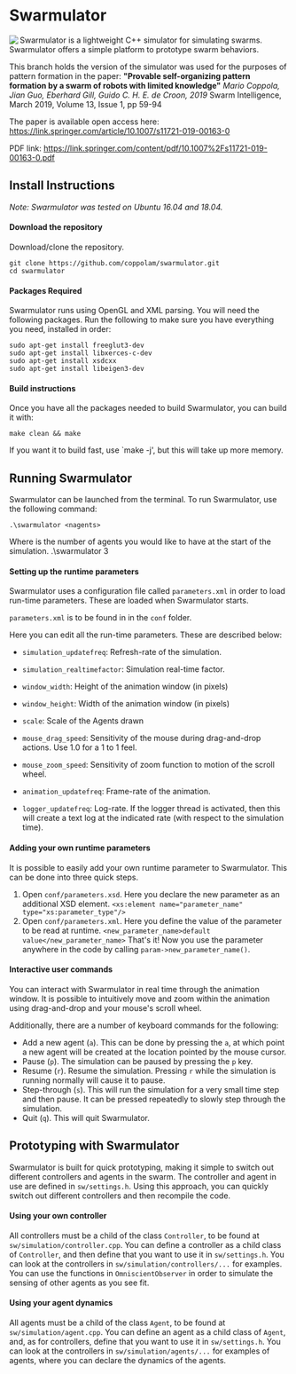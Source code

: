 # Swarmulator

<img align="left" src="https://raw.githubusercontent.com/coppolam/swarmulator/master/logo.png">

Swarmulator is a lightweight C++ simulator for simulating swarms.
Swarmulator offers a simple platform to prototype swarm behaviors.

This branch holds the version of the simulator was used for the purposes of pattern formation in the paper:
**"Provable self-organizing pattern formation by a swarm of robots with limited knowledge"**
*Mario Coppola, Jian Guo, Eberhard Gill, Guido C. H. E. de Croon, 2019*
Swarm Intelligence, March 2019, Volume 13, Issue 1, pp 59-94

The paper is available open access here:
https://link.springer.com/article/10.1007/s11721-019-00163-0

PDF link:
https://link.springer.com/content/pdf/10.1007%2Fs11721-019-00163-0.pdf

## Install Instructions
_Note: Swarmulator was tested on Ubuntu 16.04 and 18.04._

#### Download the repository
Download/clone the repository.
    
    git clone https://github.com/coppolam/swarmulator.git
    cd swarmulator
    
#### Packages Required
Swarmulator runs using OpenGL and XML parsing.
You will need the following packages. Run the following to make sure you have everything you need, installed in order:

    sudo apt-get install freeglut3-dev
    sudo apt-get install libxerces-c-dev
    sudo apt-get install xsdcxx
    sudo apt-get install libeigen3-dev

#### Build instructions
Once you have all the packages needed to build Swarmulator, you can build it with:

	make clean && make

If you want it to build fast, use `make -j', but this will take up more memory.

## Running Swarmulator
Swarmulator can be launched from the terminal. To run Swarmulator, use the following command: 

    .\swarmulator <nagents>

Where <nagents> is the number of agents you would like to have at the start of the simulation.
    .\swarmulator 3

#### Setting up the runtime parameters
Swarmulator uses a configuration file called `parameters.xml` in order to load run-time parameters. These are loaded when Swarmulator starts.

`parameters.xml` is to be found in in the `conf` folder.

Here you can edit all the run-time parameters. These are described below:

* `simulation_updatefreq`: Refresh-rate of the simulation.
* `simulation_realtimefactor`: Simulation real-time factor.

* `window_width`: Height of the animation window (in pixels)
* `window_height`: Width of the animation window (in pixels)
* `scale`: Scale of the Agents drawn
* `mouse_drag_speed`: Sensitivity of the mouse during drag-and-drop actions. Use 1.0 for a 1 to 1 feel.
* `mouse_zoom_speed`: Sensitivity of zoom function to motion of the scroll wheel.
* `animation_updatefreq`: Frame-rate of the animation.

* `logger_updatefreq`: Log-rate. If the logger thread is activated, then this will create a text log at the indicated rate (with respect to the simulation time).
 
#### Adding your own runtime parameters
It is possible to easily add your own runtime parameter to Swarmulator.
This can be done into three quick steps.
1. Open `conf/parameters.xsd`. Here you declare the new parameter as an additional XSD element.
        ```<xs:element name="parameter_name" type="xs:parameter_type"/>```
2. Open `conf/parameters.xml`. Here you define the value of the parameter to be read at runtime.
       ```<new_parameter_name>default value</new_parameter_name>```
That's it! Now you use the parameter anywhere in the code by calling `param->new_parameter_name()`.

#### Interactive user commands
You can interact with Swarmulator in real time through the animation window. It is possible to intuitively move and zoom within the animation using drag-and-drop and your mouse's scroll wheel. 

Additionally, there are a number of keyboard commands for the following:
* Add a new agent (`a`). This can be done by pressing the `a`, at which point a new agent will be created at the location pointed by the mouse cursor.
* Pause (`p`). The simulation can be paused by pressing the `p` key.
* Resume (`r`). Resume the simulation. Pressing `r` while the simulation is running normally will cause it to pause.
* Step-through (`s`). This will run the simulation for a very small time step and then pause. It can be pressed repeatedly to slowly step through the simulation.
* Quit (`q`). This will quit Swarmulator.

## Prototyping with Swarmulator
Swarmulator is built for quick prototyping, making it simple to switch out different controllers and agents in the swarm.
The controller and agent in use are defined in `sw/settings.h`.
Using this approach, you can quickly switch out different controllers and then recompile the code.

#### Using your own controller
All controllers must be a child of the class `Controller`, to be found at `sw/simulation/controller.cpp`. 
You can define a controller as a child class of `Controller`, and then define that you want to use it in `sw/settings.h`.
You can look at the controllers in `sw/simulation/controllers/...` for examples.
You can use the functions in `OmniscientObserver` in order to simulate the sensing of other agents as you see fit.

#### Using your agent dynamics
All agents must be a child of the class `Agent`, to be found at `sw/simulation/agent.cpp`. 
You can define an agent as a child class of `Agent`, and, as for controllers, define that you want to use it in `sw/settings.h`.
You can look at the controllers in `sw/simulation/agents/...` for examples of agents, where you can declare the dynamics of the agents.

